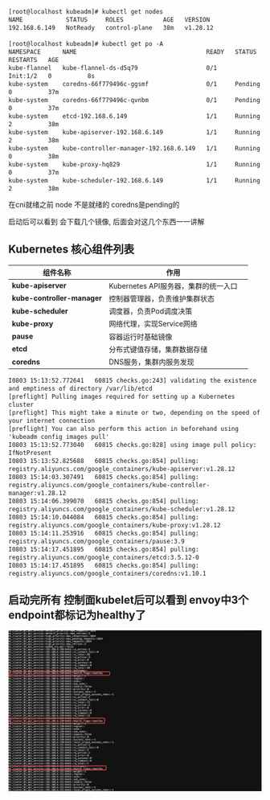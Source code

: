 ```
[root@localhost kubeadm]# kubectl get nodes
NAME            STATUS     ROLES           AGE   VERSION
192.168.6.149   NotReady   control-plane   38m   v1.28.12

[root@localhost kubeadm]# kubectl get po -A
NAMESPACE      NAME                                    READY   STATUS     RESTARTS   AGE
kube-flannel   kube-flannel-ds-d5q79                   0/1     Init:1/2   0          8s
kube-system    coredns-66f779496c-ggsmf                0/1     Pending    0          37m
kube-system    coredns-66f779496c-qvnbm                0/1     Pending    0          37m
kube-system    etcd-192.168.6.149                      1/1     Running    2          38m
kube-system    kube-apiserver-192.168.6.149            1/1     Running    2          38m
kube-system    kube-controller-manager-192.168.6.149   1/1     Running    0          38m
kube-system    kube-proxy-hq829                        1/1     Running    0          37m
kube-system    kube-scheduler-192.168.6.149            1/1     Running    2          38m

```

在cni就绪之前 node 不是就绪的 coredns是pending的




启动后可以看到 会下载几个镜像, 后面会对这几个东西一一讲解

## Kubernetes 核心组件列表

| 组件名称 | 作用 |  |
|---------|------|------|
| **kube-apiserver** | Kubernetes API服务器，集群的统一入口 |  |
| **kube-controller-manager** | 控制器管理器，负责维护集群状态 |  |
| **kube-scheduler** | 调度器，负责Pod调度决策 |  |
| **kube-proxy** | 网络代理，实现Service网络 |  |
| **pause** | 容器运行时基础镜像 |  |
| **etcd** | 分布式键值存储，集群数据存储 |  |
| **coredns** | DNS服务，集群内服务发现 |  |

```
I0803 15:13:52.772641   60815 checks.go:243] validating the existence and emptiness of directory /var/lib/etcd
[preflight] Pulling images required for setting up a Kubernetes cluster
[preflight] This might take a minute or two, depending on the speed of your internet connection
[preflight] You can also perform this action in beforehand using 'kubeadm config images pull'
I0803 15:13:52.773040   60815 checks.go:828] using image pull policy: IfNotPresent
I0803 15:13:52.825688   60815 checks.go:854] pulling: registry.aliyuncs.com/google_containers/kube-apiserver:v1.28.12
I0803 15:14:03.307491   60815 checks.go:854] pulling: registry.aliyuncs.com/google_containers/kube-controller-manager:v1.28.12
I0803 15:14:06.399070   60815 checks.go:854] pulling: registry.aliyuncs.com/google_containers/kube-scheduler:v1.28.12
I0803 15:14:10.044084   60815 checks.go:854] pulling: registry.aliyuncs.com/google_containers/kube-proxy:v1.28.12
I0803 15:14:11.253916   60815 checks.go:854] pulling: registry.aliyuncs.com/google_containers/pause:3.9
I0803 15:14:17.451895   60815 checks.go:854] pulling: registry.aliyuncs.com/google_containers/etcd:3.5.12-0
I0803 15:14:17.451895   60815 checks.go:854] pulling: registry.aliyuncs.com/google_containers/coredns:v1.10.1
```

## 启动完所有 控制面kubelet后可以看到 envoy中3个endpoint都标记为healthy了

![kubeadm镜像下载过程](./images/20250803-152026.jpg)




